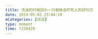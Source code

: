 ```yaml
---
title: 洗澡的时候回头一只蜘蛛会吓死人的好吗🙃
date: 2019-05-03 23:04:29
mCategories: [说说]
type: moment
time: t230429
---
```


<div id="pics-20190503230429"></div>

<script src="/lib/moment/pics.js"></script>
<script>
var data = [
    {"link": "2019-05-03_000000.jpeg", "type": "shuoshuo"}
];
picsRender(data, "pics-20190503230429");
</script>
